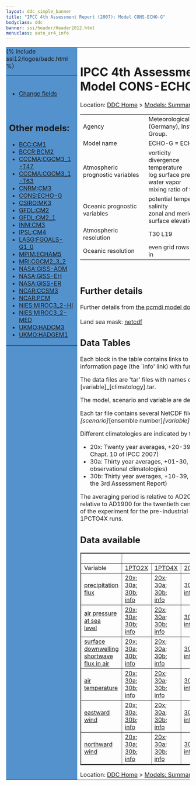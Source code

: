 ```yaml
---
layout: ddc_simple_banner
title: "IPCC 4th Assessment Report (2007): Model CONS-ECHO-G"
bodyclass: ddc
banner: ssi/header/Header2012.html
menuclass: auto_ar4_info
---
```



<table width="100%" border="0" cellspacing="0" cellpadding="0" style="border-collapse: collapse;">
<tr style="margin:0;padding:0;border:0;">
<td style="margin:0;padding:0;border:0;height:1pt;width:150pt;background:#5492CD;" valign="top" >

<div id="lh-col2" class="auto_ar4_info">
<table class="menumain" bgcolor="#5492CD" cellspacing="0" width="100%" border="0">
<tr><td>

<br/>
<ul><li><a href="model-CONS-ECHO-G-change.html">Change fields</a></li></ul><br/>

<h2> Other models:</h2>
<ul>
<li><a href="model-BCC-CM1.html">BCC:CM1</a></li>
<li><a href="model-BCCR-BCM2.html">BCCR:BCM2</a></li>
<li><a href="model-CCCMA-CGCM3_1-T47.html">CCCMA:CGCM3_1-T47</a></li>
<li><a href="model-CCCMA-CGCM3_1-T63.html">CCCMA:CGCM3_1-T63</a></li>
<li><a href="model-CNRM-CM3.html">CNRM:CM3</a></li>
<li><a href="model-CONS-ECHO-G.html">CONS:ECHO-G</a></li>
<li><a href="model-CSIRO-MK3.html">CSIRO:MK3</a></li>
<li><a href="model-GFDL-CM2.html">GFDL:CM2</a></li>
<li><a href="model-GFDL-CM2_1.html">GFDL:CM2_1</a></li>
<li><a href="model-INM-CM3.html">INM:CM3</a></li>
<li><a href="model-IPSL-CM4.html">IPSL:CM4</a></li>
<li><a href="model-LASG-FGOALS-G1_0.html">LASG:FGOALS-G1_0</a></li>
<li><a href="model-MPIM-ECHAM5.html">MPIM:ECHAM5</a></li>
<li><a href="model-MRI-CGCM2_3_2.html">MRI:CGCM2_3_2</a></li>
<li><a href="model-NASA-GISS-AOM.html">NASA:GISS-AOM</a></li>
<li><a href="model-NASA-GISS-EH.html">NASA:GISS-EH</a></li>
<li><a href="model-NASA-GISS-ER.html">NASA:GISS-ER</a></li>
<li><a href="model-NCAR-CCSM3.html">NCAR:CCSM3</a></li>
<li><a href="model-NCAR-PCM.html">NCAR:PCM</a></li>
<li><a href="model-NIES-MIROC3_2-HI.html">NIES:MIROC3_2-HI</a></li>
<li><a href="model-NIES-MIROC3_2-MED.html">NIES:MIROC3_2-MED</a></li>
<li><a href="model-UKMO-HADCM3.html">UKMO:HADCM3</a></li>
<li><a href="model-UKMO-HADGEM1.html">UKMO:HADGEM1</a></li>
</ul>

</td></tr> 
{% include ssi12/logos/badc.html %}
</table>
</div>
</td>
<td><h1>IPCC 4th Assessment Report (2007): Model CONS-ECHO-G</h1>

<!-- Breadcrumb1 -->
<div id="breadcrumb1" align="left">
Location: <a href="/index.html">DDC Home</a> > <a href="/sim/gcm_clim/">Models: Summary Data</a>
> <a href="/sim/gcm_clim/SRES_AR4/index.html">AR4 (2007): SRES scenarios</a>
</div>
<!-- End of Breadcrumb1 --><table class="meta-data-table">
<tr>
     <td class="meta-table-col1">Agency</td><td> Meteorological Institute of the University of Bonn (Germany), Institute of KMA (Korea), and Model and Data Group.</td>
</tr>
<tr>
     <td class="meta-table-col1">Model name</td><td> ECHO-G = ECHAM4 + HOPE-G</td>
</tr>
<tr>
     <td class="meta-table-col1">Atmospheric prognostic variables</td><td> vorticity<br/>
 divergence<br/>
 temperature<br/>
 log surface pressure<br/>
 water vapor<br/>
 mixing ratio of  total cloud water;</td>
</tr>
<tr>
     <td class="meta-table-col1">Oceanic prognostic variables</td><td> potential temperature<br/>
 salinity<br/>
 zonal and meridional velocity<br/>
 surface elevation;</td>
</tr>
<tr>
     <td class="meta-table-col1">Atmospheric resolution</td><td>  T30 L19</td>
</tr>
<tr>
     <td class="meta-table-col1">Oceanic resolution</td><td> even grid rows (E/W) correpond to a T42 Gaussian grid in</td>
</tr>
</table>
<br/>
<h2>Further details</h2>
    Further details from <a href="http://www-pcmdi.llnl.gov/ipcc/model_documentation/ipcc_model_documentation.php">
          the pcmdi model documentation page</a>
<br/>
<br/>Land sea mask: <a href="/cgi-bin/downl/ar4_nc/sftlf/ECHOG_sftlf.nc">netcdf</a><br/>
<h2> Data Tables</h2>

Each block in the table contains links to one or more data files and
to one information page (the `info' link) with further information.
<p/>

The data files are 'tar' files with names of the form
[model]_[scenario]_[variable]_[climatology].tar.
<p/>

The model, scenario and variable are determined by the position in
the table.
<p/>

Each tar file contains several NetCDF files with names of the form:
[model]_[scenario]_[ensemble number]_[variable]_[start-year]-[end-year].nc.
<p/>

Different climatologies are indicated by the links within each table entry.
<ul>
<li>20x: Twenty year averages, +20-39, +46-65, +80-99, +180-199 (as used in Chapt. 10 of IPCC 2007)</li>
<li>30a: Thirty year averages, +01-30, +31-60, +61-90 (as used in the observational climatologies)</li>
<li>30b: Thirty year averages, +10-39, +40-69, +70-99 (for compatibility with the 3rd Assessment Report)</li>
</ul>
The averaging period is relative to AD2000 for SRES scenarios A1B, A2 and B1,
relative to AD1900 for the twentieth century run (20C3M) and relative to the
start of the experiment for the pre-industrial control (PICTL) and the
1PCTO2X and 1PCTO4X runs.
<p/>

<h2>Data available</h2>

<table class="data-table"  border="2">
<tr><td></td>
<td colspan="7" align="center">Scenario</td>
</tr>
<tr><td>Variable</td>
      <td><a href="scenario-1PTO2X.html">1PTO2X</a></td>
      <td><a href="scenario-1PTO4X.html">1PTO4X</a></td>
      <td><a href="scenario-20C3M.html">20C3M</a></td>
      <td><a href="scenario-COMMIT.html">COMMIT</a></td>
      <td><a href="scenario-PICTL.html">PICTL</a></td>
      <td><a href="scenario-SRA1B.html">SRA1B</a></td>
      <td><a href="scenario-SRA2.html">SRA2</a></td>
</tr>
<tr><td class="data-table-col1"><a href="var-precipitation_flux.html">precipitation flux</a></td>
      <td class="data-table-item">
      <a href="/cgi-bin/downl/ar4_nc/pr/ECHOG_1PTO2X_pr_oc20x.tar">20x</a>;
      <a href="/cgi-bin/downl/ar4_nc/pr/ECHOG_1PTO2X_pr_oc30a.tar">30a</a>;
      <a href="/cgi-bin/downl/ar4_nc/pr/ECHOG_1PTO2X_pr_oc30b.tar">30b</a>;
      <a href="/ar4/info/CONS-ECHO-G_1PTO2X_pr.html">info</a></td>
      <td class="data-table-item">
      <a href="/cgi-bin/downl/ar4_nc/pr/ECHOG_1PTO4X_pr_oc20x.tar">20x</a>;
      <a href="/cgi-bin/downl/ar4_nc/pr/ECHOG_1PTO4X_pr_oc30a.tar">30a</a>;
      <a href="/cgi-bin/downl/ar4_nc/pr/ECHOG_1PTO4X_pr_oc30b.tar">30b</a>;
      <a href="/ar4/info/CONS-ECHO-G_1PTO4X_pr.html">info</a></td>
      <td class="data-table-item">
      <a href="/cgi-bin/downl/ar4_nc/pr/ECHOG_20C3M_pr_c30a.tar">30a</a>;
      <a href="/ar4/info/CONS-ECHO-G_20C3M_pr.html">info</a></td>
      <td class="data-table-item">
      <a href="/cgi-bin/downl/ar4_nc/pr/ECHOG_COMMIT_pr_c20x.tar">20x</a>;
      <a href="/cgi-bin/downl/ar4_nc/pr/ECHOG_COMMIT_pr_c30b.tar">30b</a>;
      <a href="/ar4/info/CONS-ECHO-G_COMMIT_pr.html">info</a></td>
      <td class="data-table-item">
      <a href="/cgi-bin/downl/ar4_nc/pr/ECHOG_PICTL_pr_oc20x.tar">20x</a>;
      <a href="/cgi-bin/downl/ar4_nc/pr/ECHOG_PICTL_pr_oc30a.tar">30a</a>;
      <a href="/cgi-bin/downl/ar4_nc/pr/ECHOG_PICTL_pr_oc30b.tar">30b</a>;
      <a href="/ar4/info/CONS-ECHO-G_PICTL_pr.html">info</a></td>
      <td class="data-table-item">
      <a href="/cgi-bin/downl/ar4_nc/pr/ECHOG_SRA1B_pr_c20x.tar">20x</a>;
      <a href="/cgi-bin/downl/ar4_nc/pr/ECHOG_SRA1B_pr_c30b.tar">30b</a>;
      <a href="/ar4/info/CONS-ECHO-G_SRA1B_pr.html">info</a></td>
      <td class="data-table-item">
      <a href="/cgi-bin/downl/ar4_nc/pr/ECHOG_SRA2_pr_c20x.tar">20x</a>;
      <a href="/cgi-bin/downl/ar4_nc/pr/ECHOG_SRA2_pr_c30b.tar">30b</a>;
      <a href="/ar4/info/CONS-ECHO-G_SRA2_pr.html">info</a></td>
</tr>
<tr><td class="data-table-col1"><a href="var-air_pressure_at_sea_level.html">air pressure at sea<br/> level</a></td>
      <td class="data-table-item">
      <a href="/cgi-bin/downl/ar4_nc/psl/ECHOG_1PTO2X_psl_oc20x.tar">20x</a>;
      <a href="/cgi-bin/downl/ar4_nc/psl/ECHOG_1PTO2X_psl_oc30a.tar">30a</a>;
      <a href="/cgi-bin/downl/ar4_nc/psl/ECHOG_1PTO2X_psl_oc30b.tar">30b</a>;
      <a href="/ar4/info/CONS-ECHO-G_1PTO2X_psl.html">info</a></td>
      <td class="data-table-item">
      <a href="/cgi-bin/downl/ar4_nc/psl/ECHOG_1PTO4X_psl_oc20x.tar">20x</a>;
      <a href="/cgi-bin/downl/ar4_nc/psl/ECHOG_1PTO4X_psl_oc30a.tar">30a</a>;
      <a href="/cgi-bin/downl/ar4_nc/psl/ECHOG_1PTO4X_psl_oc30b.tar">30b</a>;
      <a href="/ar4/info/CONS-ECHO-G_1PTO4X_psl.html">info</a></td>
      <td class="data-table-item">
      <a href="/cgi-bin/downl/ar4_nc/psl/ECHOG_20C3M_psl_c30a.tar">30a</a>;
      <a href="/ar4/info/CONS-ECHO-G_20C3M_psl.html">info</a></td>
      <td class="data-table-item">
      <a href="/cgi-bin/downl/ar4_nc/psl/ECHOG_COMMIT_psl_c20x.tar">20x</a>;
      <a href="/cgi-bin/downl/ar4_nc/psl/ECHOG_COMMIT_psl_c30b.tar">30b</a>;
      <a href="/ar4/info/CONS-ECHO-G_COMMIT_psl.html">info</a></td>
      <td class="data-table-item">
      <a href="/cgi-bin/downl/ar4_nc/psl/ECHOG_PICTL_psl_oc20x.tar">20x</a>;
      <a href="/cgi-bin/downl/ar4_nc/psl/ECHOG_PICTL_psl_oc30a.tar">30a</a>;
      <a href="/cgi-bin/downl/ar4_nc/psl/ECHOG_PICTL_psl_oc30b.tar">30b</a>;
      <a href="/ar4/info/CONS-ECHO-G_PICTL_psl.html">info</a></td>
      <td class="data-table-item">
      <a href="/cgi-bin/downl/ar4_nc/psl/ECHOG_SRA1B_psl_c20x.tar">20x</a>;
      <a href="/cgi-bin/downl/ar4_nc/psl/ECHOG_SRA1B_psl_c30b.tar">30b</a>;
      <a href="/ar4/info/CONS-ECHO-G_SRA1B_psl.html">info</a></td>
      <td class="data-table-item">
      <a href="/cgi-bin/downl/ar4_nc/psl/ECHOG_SRA2_psl_c20x.tar">20x</a>;
      <a href="/cgi-bin/downl/ar4_nc/psl/ECHOG_SRA2_psl_c30b.tar">30b</a>;
      <a href="/ar4/info/CONS-ECHO-G_SRA2_psl.html">info</a></td>
</tr>
<tr><td class="data-table-col1"><a href="var-surface_downwelling_shortwave_flux_in_air.html">surface downwelling<br/> shortwave flux in air</a></td>
      <td class="data-table-item">
      <a href="/cgi-bin/downl/ar4_nc/rsds/ECHOG_1PTO2X_rsds_oc20x.tar">20x</a>;
      <a href="/cgi-bin/downl/ar4_nc/rsds/ECHOG_1PTO2X_rsds_oc30a.tar">30a</a>;
      <a href="/cgi-bin/downl/ar4_nc/rsds/ECHOG_1PTO2X_rsds_oc30b.tar">30b</a>;
      <a href="/ar4/info/CONS-ECHO-G_1PTO2X_rsds.html">info</a></td>
      <td class="data-table-item">
      <a href="/cgi-bin/downl/ar4_nc/rsds/ECHOG_1PTO4X_rsds_oc20x.tar">20x</a>;
      <a href="/cgi-bin/downl/ar4_nc/rsds/ECHOG_1PTO4X_rsds_oc30a.tar">30a</a>;
      <a href="/cgi-bin/downl/ar4_nc/rsds/ECHOG_1PTO4X_rsds_oc30b.tar">30b</a>;
      <a href="/ar4/info/CONS-ECHO-G_1PTO4X_rsds.html">info</a></td>
      <td class="data-table-item">
      <a href="/cgi-bin/downl/ar4_nc/rsds/ECHOG_20C3M_rsds_c30a.tar">30a</a>;
      <a href="/ar4/info/CONS-ECHO-G_20C3M_rsds.html">info</a></td>
      <td class="data-table-item">
      <a href="/cgi-bin/downl/ar4_nc/rsds/ECHOG_COMMIT_rsds_c20x.tar">20x</a>;
      <a href="/cgi-bin/downl/ar4_nc/rsds/ECHOG_COMMIT_rsds_c30b.tar">30b</a>;
      <a href="/ar4/info/CONS-ECHO-G_COMMIT_rsds.html">info</a></td>
      <td class="data-table-item">
      <a href="/cgi-bin/downl/ar4_nc/rsds/ECHOG_PICTL_rsds_oc20x.tar">20x</a>;
      <a href="/cgi-bin/downl/ar4_nc/rsds/ECHOG_PICTL_rsds_oc30a.tar">30a</a>;
      <a href="/cgi-bin/downl/ar4_nc/rsds/ECHOG_PICTL_rsds_oc30b.tar">30b</a>;
      <a href="/ar4/info/CONS-ECHO-G_PICTL_rsds.html">info</a></td>
      <td class="data-table-item">
      <a href="/cgi-bin/downl/ar4_nc/rsds/ECHOG_SRA1B_rsds_c20x.tar">20x</a>;
      <a href="/cgi-bin/downl/ar4_nc/rsds/ECHOG_SRA1B_rsds_c30b.tar">30b</a>;
      <a href="/ar4/info/CONS-ECHO-G_SRA1B_rsds.html">info</a></td>
      <td class="data-table-item">
      <a href="/cgi-bin/downl/ar4_nc/rsds/ECHOG_SRA2_rsds_c20x.tar">20x</a>;
      <a href="/cgi-bin/downl/ar4_nc/rsds/ECHOG_SRA2_rsds_c30b.tar">30b</a>;
      <a href="/ar4/info/CONS-ECHO-G_SRA2_rsds.html">info</a></td>
</tr>
<tr><td class="data-table-col1"><a href="var-air_temperature.html">air temperature</a></td>
      <td class="data-table-item">
      <a href="/cgi-bin/downl/ar4_nc/tas/ECHOG_1PTO2X_tas_oc20x.tar">20x</a>;
      <a href="/cgi-bin/downl/ar4_nc/tas/ECHOG_1PTO2X_tas_oc30a.tar">30a</a>;
      <a href="/cgi-bin/downl/ar4_nc/tas/ECHOG_1PTO2X_tas_oc30b.tar">30b</a>;
      <a href="/ar4/info/CONS-ECHO-G_1PTO2X_tas.html">info</a></td>
      <td class="data-table-item">
      <a href="/cgi-bin/downl/ar4_nc/tas/ECHOG_1PTO4X_tas_oc20x.tar">20x</a>;
      <a href="/cgi-bin/downl/ar4_nc/tas/ECHOG_1PTO4X_tas_oc30a.tar">30a</a>;
      <a href="/cgi-bin/downl/ar4_nc/tas/ECHOG_1PTO4X_tas_oc30b.tar">30b</a>;
      <a href="/ar4/info/CONS-ECHO-G_1PTO4X_tas.html">info</a></td>
      <td class="data-table-item">
      <a href="/cgi-bin/downl/ar4_nc/tas/ECHOG_20C3M_tas_c30a.tar">30a</a>;
      <a href="/ar4/info/CONS-ECHO-G_20C3M_tas.html">info</a></td>
      <td class="data-table-item">
      <a href="/cgi-bin/downl/ar4_nc/tas/ECHOG_COMMIT_tas_c20x.tar">20x</a>;
      <a href="/cgi-bin/downl/ar4_nc/tas/ECHOG_COMMIT_tas_c30b.tar">30b</a>;
      <a href="/ar4/info/CONS-ECHO-G_COMMIT_tas.html">info</a></td>
      <td class="data-table-item">
      <a href="/cgi-bin/downl/ar4_nc/tas/ECHOG_PICTL_tas_oc20x.tar">20x</a>;
      <a href="/cgi-bin/downl/ar4_nc/tas/ECHOG_PICTL_tas_oc30a.tar">30a</a>;
      <a href="/cgi-bin/downl/ar4_nc/tas/ECHOG_PICTL_tas_oc30b.tar">30b</a>;
      <a href="/ar4/info/CONS-ECHO-G_PICTL_tas.html">info</a></td>
      <td class="data-table-item">
      <a href="/cgi-bin/downl/ar4_nc/tas/ECHOG_SRA1B_tas_c20x.tar">20x</a>;
      <a href="/cgi-bin/downl/ar4_nc/tas/ECHOG_SRA1B_tas_c30b.tar">30b</a>;
      <a href="/ar4/info/CONS-ECHO-G_SRA1B_tas.html">info</a></td>
      <td class="data-table-item">
      <a href="/cgi-bin/downl/ar4_nc/tas/ECHOG_SRA2_tas_c20x.tar">20x</a>;
      <a href="/cgi-bin/downl/ar4_nc/tas/ECHOG_SRA2_tas_c30b.tar">30b</a>;
      <a href="/ar4/info/CONS-ECHO-G_SRA2_tas.html">info</a></td>
</tr>
<tr><td class="data-table-col1"><a href="var-eastward_wind.html">eastward wind</a></td>
      <td class="data-table-item">
      <a href="/cgi-bin/downl/ar4_nc/uas/ECHOG_1PTO2X_uas_oc20x.tar">20x</a>;
      <a href="/cgi-bin/downl/ar4_nc/uas/ECHOG_1PTO2X_uas_oc30a.tar">30a</a>;
      <a href="/cgi-bin/downl/ar4_nc/uas/ECHOG_1PTO2X_uas_oc30b.tar">30b</a>;
      <a href="/ar4/info/CONS-ECHO-G_1PTO2X_uas.html">info</a></td>
      <td class="data-table-item">
      <a href="/cgi-bin/downl/ar4_nc/uas/ECHOG_1PTO4X_uas_oc20x.tar">20x</a>;
      <a href="/cgi-bin/downl/ar4_nc/uas/ECHOG_1PTO4X_uas_oc30a.tar">30a</a>;
      <a href="/cgi-bin/downl/ar4_nc/uas/ECHOG_1PTO4X_uas_oc30b.tar">30b</a>;
      <a href="/ar4/info/CONS-ECHO-G_1PTO4X_uas.html">info</a></td>
      <td class="data-table-item">
      <a href="/cgi-bin/downl/ar4_nc/uas/ECHOG_20C3M_uas_c30a.tar">30a</a>;
      <a href="/ar4/info/CONS-ECHO-G_20C3M_uas.html">info</a></td>
      <td class="data-table-item">
      <a href="/cgi-bin/downl/ar4_nc/uas/ECHOG_COMMIT_uas_c20x.tar">20x</a>;
      <a href="/cgi-bin/downl/ar4_nc/uas/ECHOG_COMMIT_uas_c30b.tar">30b</a>;
      <a href="/ar4/info/CONS-ECHO-G_COMMIT_uas.html">info</a></td>
      <td class="data-table-item">
      <a href="/cgi-bin/downl/ar4_nc/uas/ECHOG_PICTL_uas_oc20x.tar">20x</a>;
      <a href="/cgi-bin/downl/ar4_nc/uas/ECHOG_PICTL_uas_oc30a.tar">30a</a>;
      <a href="/cgi-bin/downl/ar4_nc/uas/ECHOG_PICTL_uas_oc30b.tar">30b</a>;
      <a href="/ar4/info/CONS-ECHO-G_PICTL_uas.html">info</a></td>
      <td class="data-table-item">
      <a href="/cgi-bin/downl/ar4_nc/uas/ECHOG_SRA1B_uas_c20x.tar">20x</a>;
      <a href="/cgi-bin/downl/ar4_nc/uas/ECHOG_SRA1B_uas_c30b.tar">30b</a>;
      <a href="/ar4/info/CONS-ECHO-G_SRA1B_uas.html">info</a></td>
      <td class="data-table-item">
      <a href="/cgi-bin/downl/ar4_nc/uas/ECHOG_SRA2_uas_c20x.tar">20x</a>;
      <a href="/cgi-bin/downl/ar4_nc/uas/ECHOG_SRA2_uas_c30b.tar">30b</a>;
      <a href="/ar4/info/CONS-ECHO-G_SRA2_uas.html">info</a></td>
</tr>
<tr><td class="data-table-col1"><a href="var-northward_wind.html">northward wind</a></td>
      <td class="data-table-item">
      <a href="/cgi-bin/downl/ar4_nc/vas/ECHOG_1PTO2X_vas_oc20x.tar">20x</a>;
      <a href="/cgi-bin/downl/ar4_nc/vas/ECHOG_1PTO2X_vas_oc30a.tar">30a</a>;
      <a href="/cgi-bin/downl/ar4_nc/vas/ECHOG_1PTO2X_vas_oc30b.tar">30b</a>;
      <a href="/ar4/info/CONS-ECHO-G_1PTO2X_vas.html">info</a></td>
      <td class="data-table-item">
      <a href="/cgi-bin/downl/ar4_nc/vas/ECHOG_1PTO4X_vas_oc20x.tar">20x</a>;
      <a href="/cgi-bin/downl/ar4_nc/vas/ECHOG_1PTO4X_vas_oc30a.tar">30a</a>;
      <a href="/cgi-bin/downl/ar4_nc/vas/ECHOG_1PTO4X_vas_oc30b.tar">30b</a>;
      <a href="/ar4/info/CONS-ECHO-G_1PTO4X_vas.html">info</a></td>
      <td class="data-table-item">
      <a href="/cgi-bin/downl/ar4_nc/vas/ECHOG_20C3M_vas_c30a.tar">30a</a>;
      <a href="/ar4/info/CONS-ECHO-G_20C3M_vas.html">info</a></td>
      <td class="data-table-item">
      <a href="/cgi-bin/downl/ar4_nc/vas/ECHOG_COMMIT_vas_c20x.tar">20x</a>;
      <a href="/cgi-bin/downl/ar4_nc/vas/ECHOG_COMMIT_vas_c30b.tar">30b</a>;
      <a href="/ar4/info/CONS-ECHO-G_COMMIT_vas.html">info</a></td>
      <td class="data-table-item">
      <a href="/cgi-bin/downl/ar4_nc/vas/ECHOG_PICTL_vas_oc20x.tar">20x</a>;
      <a href="/cgi-bin/downl/ar4_nc/vas/ECHOG_PICTL_vas_oc30a.tar">30a</a>;
      <a href="/cgi-bin/downl/ar4_nc/vas/ECHOG_PICTL_vas_oc30b.tar">30b</a>;
      <a href="/ar4/info/CONS-ECHO-G_PICTL_vas.html">info</a></td>
      <td class="data-table-item">
      <a href="/cgi-bin/downl/ar4_nc/vas/ECHOG_SRA1B_vas_c20x.tar">20x</a>;
      <a href="/cgi-bin/downl/ar4_nc/vas/ECHOG_SRA1B_vas_c30b.tar">30b</a>;
      <a href="/ar4/info/CONS-ECHO-G_SRA1B_vas.html">info</a></td>
      <td class="data-table-item">
      <a href="/cgi-bin/downl/ar4_nc/vas/ECHOG_SRA2_vas_c20x.tar">20x</a>;
      <a href="/cgi-bin/downl/ar4_nc/vas/ECHOG_SRA2_vas_c30b.tar">30b</a>;
      <a href="/ar4/info/CONS-ECHO-G_SRA2_vas.html">info</a></td>
</tr>
</table>
<!-- Breadcrumb2 -->
<div id="breadcrumb2" align="left">
Location: <a href="/index.html">DDC Home</a> > <a href="/sim/gcm_clim/">Models: Summary Data</a>
> <a href="/sim/gcm_clim/SRES_AR4/index.html">AR4 (2007): SRES scenarios</a>
</div>
<!-- End of Breadcrumb2 --></td></tr></table>
